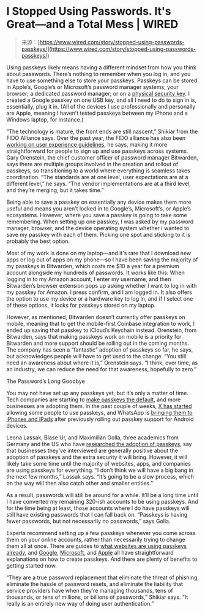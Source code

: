 <!--yml
category: 未分类
date: 2024-05-27 14:45:22
-->

# I Stopped Using Passwords. It's Great—and a Total Mess | WIRED

> 来源：[https://www.wired.com/story/stopped-using-passwords-passkeys/](https://www.wired.com/story/stopped-using-passwords-passkeys/)

Using passkeys likely means having a different mindset from how you think about passwords. There’s nothing to remember when you log in, and you have to use something else to store your passkeys. Passkeys can be stored in Apple’s, Google’s or Microsoft’s password manager systems; your browser; a dedicated password manager; or on a [physical security key](https://www.wired.com/story/google-titan-security-key-passkeys/). I created a Google passkey on one USB key, and all I need to do to sign in is, essentially, plug it in. (All of the devices I use professionally and personally are Apple, meaning I haven’t tested passkeys between my iPhone and a Windows laptop, for instance.)

“The technology is mature, the front ends are still nascent,” Shikiar from the FIDO Alliance says. Over the past year, the FIDO alliance has also been [working on user experience guidelines](https://fidoalliance.org/ux-guidelines/), he says, making it more straightforward for people to sign up and use passkeys across systems. Gary Orenstein, the chief customer officer of password manager Bitwarden, says there are multiple groups involved in the creation and rollout of passkeys, so transitioning to a world where everything is seamless takes coordination. “The standards are at one level, user expectations are at a different level,” he says. “The vendor implementations are at a third level, and they’re merging, but it takes time.”

Being able to save a passkey on essentially any device makes them more useful and means you aren’t locked in to Google’s, Microsoft’s, or Apple’s ecosystems. However, where you save a passkey is going to take some remembering. When setting up one passkey, I was asked by my password manager, browser, and the device operating system whether I wanted to save my passkey with each of them. Picking one spot and sticking to it is probably the best option.

Most of my work is done on my laptop—and it's rare that I download new apps or log out of apps on my phone—so I have been saving the majority of my passkeys in Bitwarden, which costs me $10 a year for a premium account alongside my hundreds of passwords. It works like this: When logging in to my Amazon account, I enter my username, and then Bitwarden’s browser extension pops up asking whether I want to log in with my passkey for Amazon. I press confirm, and I am logged in. It also offers the option to use my device or a hardware key to log in, and if I select one of these options, it looks for passkeys stored on my laptop.

However, as mentioned, Bitwarden doesn’t currently offer passkeys on mobile, meaning that to get the mobile-first Coinbase integration to work, I ended up saving that passkey to iCloud’s Keychain instead. Orenstein, from Bitwarden, says that making passkeys work on mobile is a priority for Bitwarden and more support should be rolling out in the coming months. The company has seen a “fantastic” adoption of passkeys so far, he says, but acknowledges people will have to get used to the change. “You still need an awareness about where it is,” Orenstein says. “I think, over time, as an industry, we can reduce the need for that awareness, hopefully to zero.”

The Password’s Long Goodbye

You may not have set up any passkeys yet, but it’s only a matter of time. Tech companies are starting to [make passkeys the default](https://www.wired.com/story/google-passkey-default/), and more businesses are adopting them. In the past couple of weeks, [X has started](https://9to5mac.com/2024/01/23/x-passkeys-ios-2fa/) allowing some people to use passkeys, and WhatsApp is [bringing them to iPhones and iPads](https://9to5mac.com/2024/01/29/whatsapp-passkey-iphone/) after previously rolling out passkey support for Android devices.

Leona Lassak, Blase Ur, and Maximilian Golla, three academics from Germany and the US who have [researched the adoption of passkeys](https://www.blaseur.com/papers/fidoobstacles.pdf), say that businesses they’ve interviewed are generally positive about the adoption of passkeys and the extra security it will bring. However, it will likely take some time until the majority of websites, apps, and companies are using passkeys for everything. “I don’t think we will have a big bang in the next few months,” Lassak says. “It’s going to be a slow process, which on the way will then also catch other and smaller entities.”

As a result, passwords will still be around for a while. It’ll be a long time until I have converted my remaining 320-ish accounts to be using passkeys. And for the time being at least, those accounts where I do have passkeys will still have existing passwords that I can fall back on. “Passkeys is having fewer passwords, but not necessarily no passwords,” says Golla.

Experts recommend setting up a few passkeys whenever you come across them on your online accounts, rather than necessarily trying to change them all at once. There are guides to [what websites are using passkeys already](https://fidoalliance.org/passkeys-directory/), and [Google](https://www.google.com/account/about/passkeys/), [Microsoft](https://support.microsoft.com/en-us/windows/passkeys-in-windows-301c8944-5ea2-452b-9886-97e4d2ef4422), and [Apple](https://support.apple.com/en-ca/guide/mac-help/mchl4af65d1a/mac#:~:text=To%20create%20a%20passkey%2C%20iCloud,or%20iPad%3A%20Click%20Other%20Options.) all have straightforward explanations on how to create passkeys. And there are plenty of benefits to getting started now.

“They are a true password replacement that eliminate the threat of phishing, eliminate the hassle of password resets, and eliminate the liability that service providers have when they’re managing thousands, tens of thousands, or tens of millions, or billions of passwords,” Shikiar says. “It really is an entirely new way of doing user authentication.”